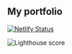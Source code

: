 ## My portfolio

[![Netlify Status](https://api.netlify.com/api/v1/badges/740ef51a-8c40-46f2-94fb-efde0d9011d2/deploy-status)](https://app.netlify.com/sites/eloquent-einstein-49d1b5/deploys)

![Lighthouse score](https://i.imgur.com/T0SII9Y.png)
